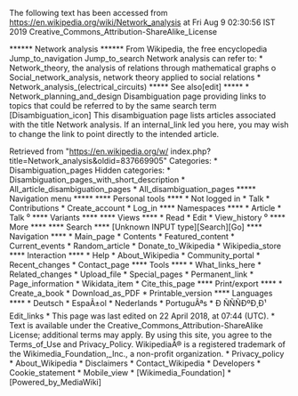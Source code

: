 The following text has been accessed from https://en.wikipedia.org/wiki/Network_analysis at Fri Aug 9 02:30:56 IST 2019
Creative_Commons_Attribution-ShareAlike_License




















****** Network analysis ******
From Wikipedia, the free encyclopedia
Jump_to_navigation Jump_to_search
Network analysis can refer to:
    * Network_theory, the analysis of relations through mathematical graphs
          o Social_network_analysis, network theory applied to social relations
    * Network_analysis_(electrical_circuits)
***** See also[edit] *****
    * Network_planning_and_design
                      Disambiguation page providing links to topics that could
                      be referred to by the same search term
[Disambiguation_icon] This disambiguation page lists articles associated with
                      the title Network analysis.
                      If an internal_link led you here, you may wish to change
                      the link to point directly to the intended article.

Retrieved from "https://en.wikipedia.org/w/
index.php?title=Network_analysis&oldid=837669905"
Categories:
    * Disambiguation_pages
Hidden categories:
    * Disambiguation_pages_with_short_description
    * All_article_disambiguation_pages
    * All_disambiguation_pages
***** Navigation menu *****
**** Personal tools ****
    * Not logged in
    * Talk
    * Contributions
    * Create_account
    * Log_in
**** Namespaces ****
    * Article
    * Talk
⁰
**** Variants ****
**** Views ****
    * Read
    * Edit
    * View_history
⁰
**** More ****
**** Search ****
[Unknown INPUT type][Search][Go]
**** Navigation ****
    * Main_page
    * Contents
    * Featured_content
    * Current_events
    * Random_article
    * Donate_to_Wikipedia
    * Wikipedia_store
**** Interaction ****
    * Help
    * About_Wikipedia
    * Community_portal
    * Recent_changes
    * Contact_page
**** Tools ****
    * What_links_here
    * Related_changes
    * Upload_file
    * Special_pages
    * Permanent_link
    * Page_information
    * Wikidata_item
    * Cite_this_page
**** Print/export ****
    * Create_a_book
    * Download_as_PDF
    * Printable_version
**** Languages ****
    * Deutsch
    * EspaÃ±ol
    * Nederlands
    * PortuguÃªs
    * Ð ÑÑÑÐºÐ¸Ð¹
Edit_links
    * This page was last edited on 22 April 2018, at 07:44 (UTC).
    * Text is available under the Creative_Commons_Attribution-ShareAlike
      License; additional terms may apply. By using this site, you agree to the
      Terms_of_Use and Privacy_Policy. WikipediaÂ® is a registered trademark of
      the Wikimedia_Foundation,_Inc., a non-profit organization.
    * Privacy_policy
    * About_Wikipedia
    * Disclaimers
    * Contact_Wikipedia
    * Developers
    * Cookie_statement
    * Mobile_view
    * [Wikimedia_Foundation]
    * [Powered_by_MediaWiki]

